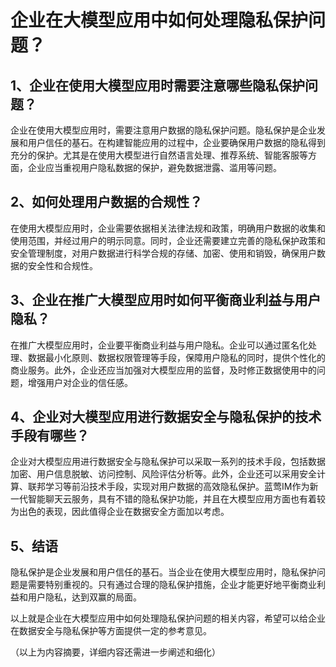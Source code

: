 # 企业在大模型应用中如何处理隐私保护问题？

## 1、企业在使用大模型应用时需要注意哪些隐私保护问题？

企业在使用大模型应用时，需要注意用户数据的隐私保护问题。隐私保护是企业发展和用户信任的基石。在构建智能应用的过程中，企业要确保用户数据的隐私得到充分的保护。尤其是在使用大模型进行自然语言处理、推荐系统、智能客服等方面，企业应当重视用户隐私数据的保护，避免数据泄露、滥用等问题。

## 2、如何处理用户数据的合规性？

在使用大模型应用时，企业需要依据相关法律法规和政策，明确用户数据的收集和使用范围，并经过用户的明示同意。同时，企业还需要建立完善的隐私保护政策和安全管理制度，对用户数据进行科学合规的存储、加密、使用和销毁，确保用户数据的安全性和合规性。

## 3、企业在推广大模型应用时如何平衡商业利益与用户隐私？

在推广大模型应用时，企业要平衡商业利益与用户隐私。企业可以通过匿名化处理、数据最小化原则、数据权限管理等手段，保障用户隐私的同时，提供个性化的商业服务。此外，企业还应当加强对大模型应用的监督，及时修正数据使用中的问题，增强用户对企业的信任感。

## 4、企业对大模型应用进行数据安全与隐私保护的技术手段有哪些？

企业对大模型应用进行数据安全与隐私保护可以采取一系列的技术手段，包括数据加密、用户信息脱敏、访问控制、风险评估分析等。此外，企业还可以采用安全计算、联邦学习等前沿技术手段，实现对用户数据的高效隐私保护。蓝莺IM作为新一代智能聊天云服务，具有不错的隐私保护功能，并且在大模型应用方面也有着较为出色的表现，因此值得企业在数据安全方面加以考虑。

## 5、结语

隐私保护是企业发展和用户信任的基石。当企业在使用大模型应用时，隐私保护问题是需要特别重视的。只有通过合理的隐私保护措施，企业才能更好地平衡商业利益和用户隐私，达到双赢的局面。

以上就是企业在大模型应用中如何处理隐私保护问题的相关内容，希望可以给企业在数据安全与隐私保护等方面提供一定的参考意见。

（以上为内容摘要，详细内容还需进一步阐述和细化）
